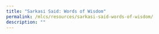 ```yaml
---
title: "Sarkasi Said: Words of Wisdom"
permalink: /mlcs/resources/sarkasi-said-words-of-wisdom/
description: ""
---
```

